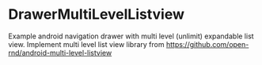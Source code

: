 # DrawerMultiLevelListview
Example android navigation drawer with multi level (unlimit) expandable list view.
Implement multi level list view library from https://github.com/open-rnd/android-multi-level-listview

